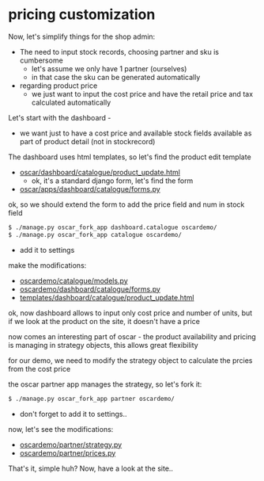 # pricing customization

Now, let's simplify things for the shop admin:

* The need to input stock records, choosing partner and sku is cumbersome
  * let's assume we only have 1 partner (ourselves)
  * in that case the sku can be generated automatically
* regarding product price
  * we just want to input the cost price and have the retail price and tax calculated automatically

Let's start with the dashboard -

* we want just to have a cost price and available stock fields available as part of product detail (not in stockrecord)

The dashboard uses html templates, so let's find the product edit template

* [oscar/dashboard/catalogue/product_update.html](https://github.com/django-oscar/django-oscar/blob/1.1.1/src/oscar/templates/oscar/dashboard/catalogue/product_update.html#L97)
  * ok, it's a standard django form, let's find the form
* [oscar/apps/dashboard/catalogue/forms.py](https://github.com/django-oscar/django-oscar/blob/1.1.1/src/oscar/apps/dashboard/catalogue/forms.py#L210)

ok, so we should extend the form to add the price field and num in stock field

```bash
$ ./manage.py oscar_fork_app dashboard.catalogue oscardemo/
$ ./manage.py oscar_fork_app catalogue oscardemo/
```

* add it to settings

make the modifications:

* [oscardemo/catalogue/models.py](oscardemo/catalogue/models.py)
* [oscardemo/dashboard/catalogue/forms.py](oscardemo/dashboard/catalogue/forms.py)
* [templates/dashboard/catalogue/product_update.html](templates/dashboard/catalogue/product_update.html)

ok, now dashboard allows to input only cost price and number of units, but if we look at the product on the site, it doesn't have a price

now comes an interesting part of oscar - the product availability and pricing is managing in strategy objects, this allows great flexibility

for our demo, we need to modify the strategy object to calculate the prcies from the cost price

the oscar partner app manages the strategy, so let's fork it:

```bash
$ ./manage.py oscar_fork_app partner oscardemo/
```

* don't forget to add it to settings..

now, let's see the modifications:

* [oscardemo/partner/strategy.py](oscardemo/partner/strategy.py)
* [oscardemo/partner/prices.py](oscardemo/partner/prices.py)

That's it, simple huh? Now, have a look at the site..
